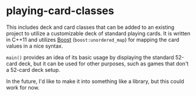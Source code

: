 # playing-card-classes

This includes deck and card classes that can be added to an existing project to utilize a customizable deck of standard playing cards. It is written in C++11 and utilizes [Boost][1] (`boost:unordered_map`) for mapping the card values in a nice syntax.

`main()` provides an idea of its basic usage by displaying the standard 52-card deck, but it can be used for other purposes, such as games that don't a 52-card deck setup.

In the future, I'd like to make it into something like a library, but this could work for now.


[1]: www.boost.org
